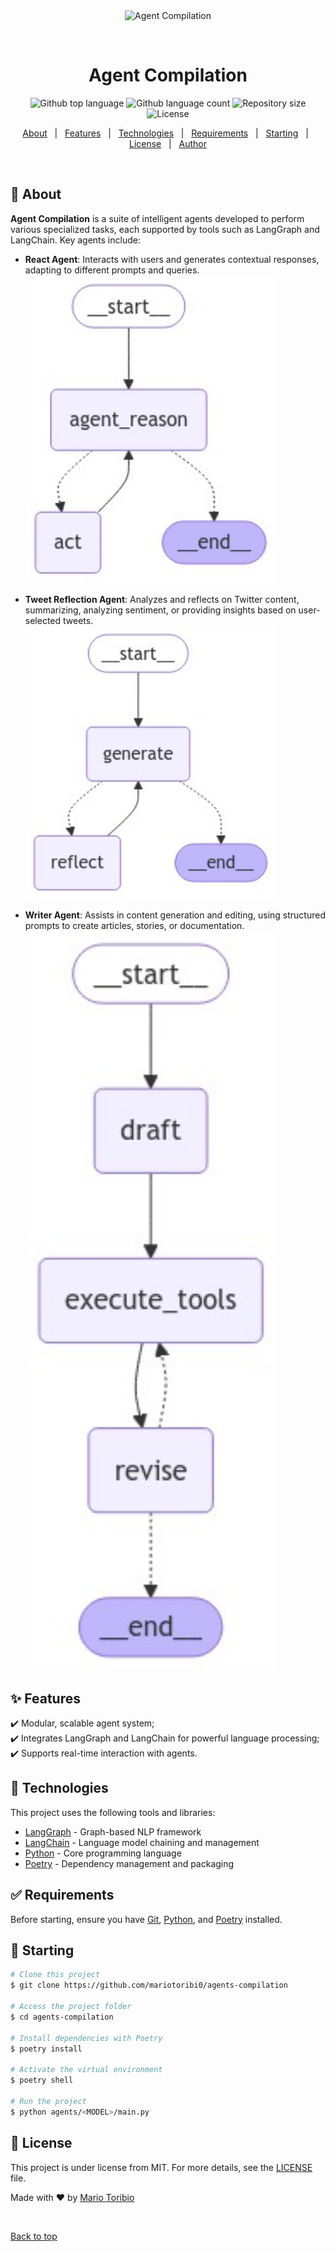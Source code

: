<div align="center" id="top"> 
  <img src="./.github/app.gif" alt="Agent Compilation" />

  &#xa0;

  <!-- <a href="https://reflectionagent.netlify.app">Demo</a> -->
</div>

<h1 align="center">Agent Compilation</h1>

<p align="center">
  <img alt="Github top language" src="https://img.shields.io/github/languages/top/mariotoribi0/agents-compilation">
  <img alt="Github language count" src="https://img.shields.io/github/languages/count/mariotoribi0/agents-compilation">
  <img alt="Repository size" src="https://img.shields.io/github/repo-size/mariotoribi0/agents-compilation">
  <img alt="License" src="https://img.shields.io/github/license/mariotoribi0/agents-compilation">
</p>

<p align="center">
  <a href="#dart-about">About</a> &#xa0; | &#xa0; 
  <a href="#sparkles-features">Features</a> &#xa0; | &#xa0;
  <a href="#rocket-technologies">Technologies</a> &#xa0; | &#xa0;
  <a href="#white_check_mark-requirements">Requirements</a> &#xa0; | &#xa0;
  <a href="#checkered_flag-starting">Starting</a> &#xa0; | &#xa0;
  <a href="#memo-license">License</a> &#xa0; | &#xa0;
  <a href="https://github.com/mariotoribi0" target="_blank">Author</a>
</p>

<br>

## :dart: About ##

**Agent Compilation** is a suite of intelligent agents developed to perform various specialized tasks, each supported by tools such as LangGraph and LangChain. Key agents include:

- **React Agent**: Interacts with users and generates contextual responses, adapting to different prompts and queries.  
  <img src="./react_agent.png" alt="React Agent" width="400"/>

- **Tweet Reflection Agent**: Analyzes and reflects on Twitter content, summarizing, analyzing sentiment, or providing insights based on user-selected tweets.  
  <img src="./tweet-reflection-agent.png" alt="Tweet Reflection Agent" width="400"/>

- **Writer Agent**: Assists in content generation and editing, using structured prompts to create articles, stories, or documentation.  
  <img src="./writer.png" alt="Writer Agent" width="400"/>

## :sparkles: Features ##

:heavy_check_mark: Modular, scalable agent system;\
:heavy_check_mark: Integrates LangGraph and LangChain for powerful language processing;\
:heavy_check_mark: Supports real-time interaction with agents.

## :rocket: Technologies ##

This project uses the following tools and libraries:

- [LangGraph](https://langgraph.io/) - Graph-based NLP framework
- [LangChain](https://langchain.com/) - Language model chaining and management
- [Python](https://www.python.org/) - Core programming language
- [Poetry](https://python-poetry.org/) - Dependency management and packaging

## :white_check_mark: Requirements ##

Before starting, ensure you have [Git](https://git-scm.com), [Python](https://www.python.org/), and [Poetry](https://python-poetry.org/) installed.

## :checkered_flag: Starting ##

```bash
# Clone this project
$ git clone https://github.com/mariotoribi0/agents-compilation

# Access the project folder
$ cd agents-compilation

# Install dependencies with Poetry
$ poetry install

# Activate the virtual environment
$ poetry shell

# Run the project
$ python agents/<MODEL>/main.py
```

## :memo: License ##

This project is under license from MIT. For more details, see the [LICENSE](LICENSE.md) file.


Made with :heart: by <a href="https://github.com/mariotoribi0" target="_blank">Mario Toribio</a>

&#xa0;

<a href="#top">Back to top</a>
